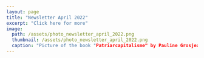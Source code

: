 ```yaml
---
layout: page
title: "Newsletter April 2022"
excerpt: "Click here for more"
image: 
  path: /assets/photo_newsletter_april_2022.png
  thumbnail: /assets/photo_newsletter_april_2022.png
  caption: "Picture of the book "Patriarcapitalisme" by Pauline Grosjean"
---
```


<object data="../April_2022.pdf" width="1000" height="1000" type='application/pdf'></object>
